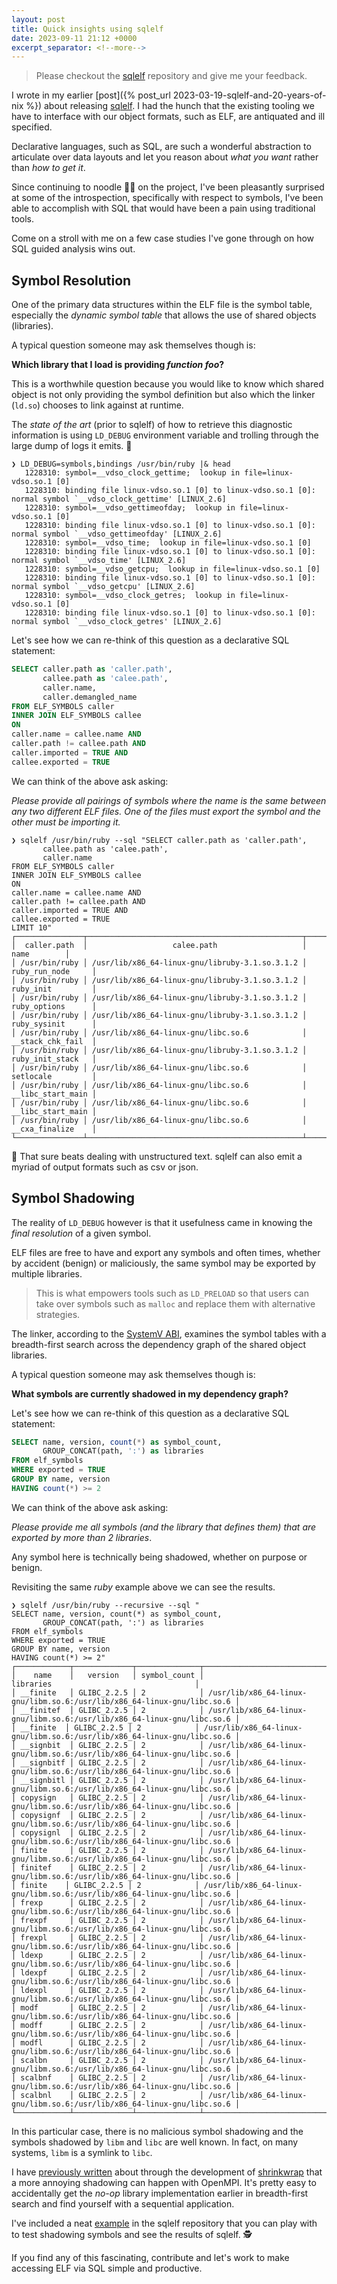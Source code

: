 ```yaml
---
layout: post
title: Quick insights using sqlelf
date: 2023-09-11 21:12 +0000
excerpt_separator: <!--more-->
---
```


> Please checkout the [sqlelf](https://github.com/fzakaria/sqlelf) repository and give me your feedback.

I wrote in my earlier [post]({% post_url 2023-03-19-sqlelf-and-20-years-of-nix %}) about releasing [sqlelf](https://github.com/fzakaria/sqlelf).
I had the hunch that the existing tooling we have to interface with our object formats, such as ELF, are antiquated and ill specified.

Declarative languages, such as SQL, are such a wonderful abstraction to articulate over data layouts and let you reason about _what you want_ rather than _how to get it_.

Since continuing to noodle 👨‍💻 on the project, I've been pleasantly surprised at some of the introspection, specifically with respect to symbols, I've been able
to accomplish with SQL that would have been a pain using traditional tools.

<!--more-->

Come on a stroll with me on a few case studies I've gone through on how SQL guided analysis wins out.

## Symbol Resolution

One of the primary data structures within the ELF file is the symbol table, especially the _dynamic symbol table_ that allows the use of shared objects (libraries).

A typical question someone may ask themselves though is:

__Which library that I load is providing _function foo_?__

This is a worthwhile question because you would like to know which shared object is not only providing the symbol definition but also which the linker (`ld.so`) chooses
to link against at runtime.

The _state of the art_ (prior to sqlelf) of how to retrieve this diagnostic information is using `LD_DEBUG` environment variable and trolling through the large dump of logs it emits. 🤦

```console
❯ LD_DEBUG=symbols,bindings /usr/bin/ruby |& head
   1228310:	symbol=__vdso_clock_gettime;  lookup in file=linux-vdso.so.1 [0]
   1228310:	binding file linux-vdso.so.1 [0] to linux-vdso.so.1 [0]: normal symbol `__vdso_clock_gettime' [LINUX_2.6]
   1228310:	symbol=__vdso_gettimeofday;  lookup in file=linux-vdso.so.1 [0]
   1228310:	binding file linux-vdso.so.1 [0] to linux-vdso.so.1 [0]: normal symbol `__vdso_gettimeofday' [LINUX_2.6]
   1228310:	symbol=__vdso_time;  lookup in file=linux-vdso.so.1 [0]
   1228310:	binding file linux-vdso.so.1 [0] to linux-vdso.so.1 [0]: normal symbol `__vdso_time' [LINUX_2.6]
   1228310:	symbol=__vdso_getcpu;  lookup in file=linux-vdso.so.1 [0]
   1228310:	binding file linux-vdso.so.1 [0] to linux-vdso.so.1 [0]: normal symbol `__vdso_getcpu' [LINUX_2.6]
   1228310:	symbol=__vdso_clock_getres;  lookup in file=linux-vdso.so.1 [0]
   1228310:	binding file linux-vdso.so.1 [0] to linux-vdso.so.1 [0]: normal symbol `__vdso_clock_getres' [LINUX_2.6]
```

Let's see how we can re-think of this question as a declarative SQL statement:

```SQL
SELECT caller.path as 'caller.path',
       callee.path as 'calee.path',
       caller.name,
       caller.demangled_name
FROM ELF_SYMBOLS caller
INNER JOIN ELF_SYMBOLS callee
ON
caller.name = callee.name AND
caller.path != callee.path AND
caller.imported = TRUE AND
callee.exported = TRUE
```

We can think of the above ask asking: 

_Please provide all pairings of symbols where the name is the same between any two different ELF files.
One of the files must export the symbol and the other must be importing it._

```console
❯ sqlelf /usr/bin/ruby --sql "SELECT caller.path as 'caller.path',
       callee.path as 'calee.path',
       caller.name
FROM ELF_SYMBOLS caller
INNER JOIN ELF_SYMBOLS callee
ON
caller.name = callee.name AND
caller.path != callee.path AND
caller.imported = TRUE AND
callee.exported = TRUE
LIMIT 10"
┌───────────────┬────────────────────────────────────────────────┬───────────────────┐
│  caller.path  │                   calee.path                   │       name        │
│ /usr/bin/ruby │ /usr/lib/x86_64-linux-gnu/libruby-3.1.so.3.1.2 │ ruby_run_node     │
│ /usr/bin/ruby │ /usr/lib/x86_64-linux-gnu/libruby-3.1.so.3.1.2 │ ruby_init         │
│ /usr/bin/ruby │ /usr/lib/x86_64-linux-gnu/libruby-3.1.so.3.1.2 │ ruby_options      │
│ /usr/bin/ruby │ /usr/lib/x86_64-linux-gnu/libruby-3.1.so.3.1.2 │ ruby_sysinit      │
│ /usr/bin/ruby │ /usr/lib/x86_64-linux-gnu/libc.so.6            │ __stack_chk_fail  │
│ /usr/bin/ruby │ /usr/lib/x86_64-linux-gnu/libruby-3.1.so.3.1.2 │ ruby_init_stack   │
│ /usr/bin/ruby │ /usr/lib/x86_64-linux-gnu/libc.so.6            │ setlocale         │
│ /usr/bin/ruby │ /usr/lib/x86_64-linux-gnu/libc.so.6            │ __libc_start_main │
│ /usr/bin/ruby │ /usr/lib/x86_64-linux-gnu/libc.so.6            │ __libc_start_main │
│ /usr/bin/ruby │ /usr/lib/x86_64-linux-gnu/libc.so.6            │ __cxa_finalize    │
└───────────────┴────────────────────────────────────────────────┴───────────────────┘
```

🥳 That sure beats dealing with unstructured text. sqlelf can also emit a myriad of output formats such as csv or json. 

## Symbol Shadowing

The reality of `LD_DEBUG` however is that it usefulness came in knowing the _final resolution_ of a given symbol.

ELF files are free to have and export any symbols and often times, whether by accident (benign) or maliciously, the same symbol may be exported by
multiple libraries.

> This is what empowers tools such as `LD_PRELOAD` so that users can take over symbols such as `malloc` and replace them with alternative strategies.

The linker, according to the [SystemV ABI](https://refspecs.linuxbase.org/elf/gabi4+/ch5.dynamic.html), examines the symbol tables with a breadth-first search across the dependency graph of the shared object libraries.

A typical question someone may ask themselves though is:

__What symbols are currently shadowed in my dependency graph?__

Let's see how we can re-think of this question as a declarative SQL statement:

```SQL
SELECT name, version, count(*) as symbol_count,
       GROUP_CONCAT(path, ':') as libraries
FROM elf_symbols
WHERE exported = TRUE
GROUP BY name, version
HAVING count(*) >= 2
```

We can think of the above ask asking: 

_Please provide me all symbols (and the library that defines them) that are exported by more than 2 libraries_.

Any symbol here is technically being shadowed, whether on purpose or benign.

Revisiting the same _ruby_ example above we can see the results.
```console
❯ sqlelf /usr/bin/ruby --recursive --sql "
SELECT name, version, count(*) as symbol_count,
       GROUP_CONCAT(path, ':') as libraries
FROM elf_symbols
WHERE exported = TRUE
GROUP BY name, version
HAVING count(*) >= 2"
┌────────────┬─────────────┬──────────────┬─────────────────────────────────────────────────────────────────────────┐
│    name    │   version   │ symbol_count │                                libraries                                │
│ __finite   │ GLIBC_2.2.5 │ 2            │ /usr/lib/x86_64-linux-gnu/libm.so.6:/usr/lib/x86_64-linux-gnu/libc.so.6 │
│ __finitef  │ GLIBC_2.2.5 │ 2            │ /usr/lib/x86_64-linux-gnu/libm.so.6:/usr/lib/x86_64-linux-gnu/libc.so.6 │
│ __finite  │ GLIBC_2.2.5 │ 2            │ /usr/lib/x86_64-linux-gnu/libm.so.6:/usr/lib/x86_64-linux-gnu/libc.so.6 │
│ __signbit  │ GLIBC_2.2.5 │ 2            │ /usr/lib/x86_64-linux-gnu/libm.so.6:/usr/lib/x86_64-linux-gnu/libc.so.6 │
│ __signbitf │ GLIBC_2.2.5 │ 2            │ /usr/lib/x86_64-linux-gnu/libm.so.6:/usr/lib/x86_64-linux-gnu/libc.so.6 │
│ __signbitl │ GLIBC_2.2.5 │ 2            │ /usr/lib/x86_64-linux-gnu/libm.so.6:/usr/lib/x86_64-linux-gnu/libc.so.6 │
│ copysign   │ GLIBC_2.2.5 │ 2            │ /usr/lib/x86_64-linux-gnu/libm.so.6:/usr/lib/x86_64-linux-gnu/libc.so.6 │
│ copysignf  │ GLIBC_2.2.5 │ 2            │ /usr/lib/x86_64-linux-gnu/libm.so.6:/usr/lib/x86_64-linux-gnu/libc.so.6 │
│ copysignl  │ GLIBC_2.2.5 │ 2            │ /usr/lib/x86_64-linux-gnu/libm.so.6:/usr/lib/x86_64-linux-gnu/libc.so.6 │
│ finite     │ GLIBC_2.2.5 │ 2            │ /usr/lib/x86_64-linux-gnu/libm.so.6:/usr/lib/x86_64-linux-gnu/libc.so.6 │
│ finitef    │ GLIBC_2.2.5 │ 2            │ /usr/lib/x86_64-linux-gnu/libm.so.6:/usr/lib/x86_64-linux-gnu/libc.so.6 │
│ finite    │ GLIBC_2.2.5 │ 2            │ /usr/lib/x86_64-linux-gnu/libm.so.6:/usr/lib/x86_64-linux-gnu/libc.so.6 │
│ frexp      │ GLIBC_2.2.5 │ 2            │ /usr/lib/x86_64-linux-gnu/libm.so.6:/usr/lib/x86_64-linux-gnu/libc.so.6 │
│ frexpf     │ GLIBC_2.2.5 │ 2            │ /usr/lib/x86_64-linux-gnu/libm.so.6:/usr/lib/x86_64-linux-gnu/libc.so.6 │
│ frexpl     │ GLIBC_2.2.5 │ 2            │ /usr/lib/x86_64-linux-gnu/libm.so.6:/usr/lib/x86_64-linux-gnu/libc.so.6 │
│ ldexp      │ GLIBC_2.2.5 │ 2            │ /usr/lib/x86_64-linux-gnu/libm.so.6:/usr/lib/x86_64-linux-gnu/libc.so.6 │
│ ldexpf     │ GLIBC_2.2.5 │ 2            │ /usr/lib/x86_64-linux-gnu/libm.so.6:/usr/lib/x86_64-linux-gnu/libc.so.6 │
│ ldexpl     │ GLIBC_2.2.5 │ 2            │ /usr/lib/x86_64-linux-gnu/libm.so.6:/usr/lib/x86_64-linux-gnu/libc.so.6 │
│ modf       │ GLIBC_2.2.5 │ 2            │ /usr/lib/x86_64-linux-gnu/libm.so.6:/usr/lib/x86_64-linux-gnu/libc.so.6 │
│ modff      │ GLIBC_2.2.5 │ 2            │ /usr/lib/x86_64-linux-gnu/libm.so.6:/usr/lib/x86_64-linux-gnu/libc.so.6 │
│ modfl      │ GLIBC_2.2.5 │ 2            │ /usr/lib/x86_64-linux-gnu/libm.so.6:/usr/lib/x86_64-linux-gnu/libc.so.6 │
│ scalbn     │ GLIBC_2.2.5 │ 2            │ /usr/lib/x86_64-linux-gnu/libm.so.6:/usr/lib/x86_64-linux-gnu/libc.so.6 │
│ scalbnf    │ GLIBC_2.2.5 │ 2            │ /usr/lib/x86_64-linux-gnu/libm.so.6:/usr/lib/x86_64-linux-gnu/libc.so.6 │
│ scalbnl    │ GLIBC_2.2.5 │ 2            │ /usr/lib/x86_64-linux-gnu/libm.so.6:/usr/lib/x86_64-linux-gnu/libc.so.6 │
└────────────┴─────────────┴──────────────┴─────────────────────────────────────────────────────────────────────────┘
```

In this particular case, there is no malicious symbol shadowing and the symbols shadowed by `libm` and `libc` are well
known. In fact, on many systems, `libm` is a symlink to `libc`.

I have [previously written](https://arxiv.org/abs/2211.05118) about through the development of [shrinkwrap](https://github.com/fzakaria/shrinkwrap) that a more
annoying shadowing can happen with OpenMPI. It's pretty easy to accidentally get the _no-op_ library implementation earlier in
breadth-first search and find yourself with a sequential application.

I've included a neat [example](https://github.com/fzakaria/sqlelf/blob/main/examples/shadowed-symbols/Makefile) in the sqlelf repository that you can play with
to test shadowing symbols and see the results of sqlelf. 🕵️

If you find any of this fascinating, contribute and let's work to make accessing ELF via SQL simple and productive.
